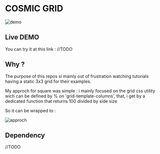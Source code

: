 # COSMIC GRID 

![demo](https://raw.githubusercontent.com/bachiramiri/cosmic-grid/blob/master/images/demo.PNG)


## Live DEMO
You can try it at this link : //TODO

## Why ?
The purpose of this repos si mainly out of frustration watching tutorials having a static 3x3 grid for their examples.

My approch for square was simple : i mainly focused on the grid css utility wich can be defined by % on 'grid-template-columns', that, i get by a dedicated function that returns 100 divided by side size

So it can be wrapped to : 

![approch](https://raw.githubusercontent.com/bachiramiri/cosmic-grid/blob/master/images/approach.PNG)

## Dependency 
//TODO
